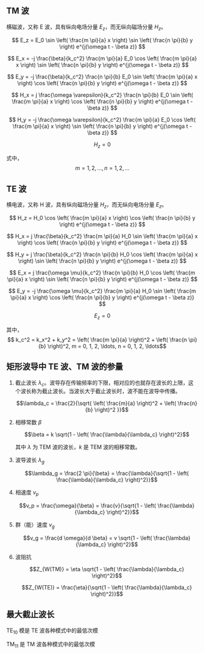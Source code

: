 
## TM 波

横磁波，又称 E 波，具有纵向电场分量 $E_z$，而无纵向磁场分量 $H_z$。

$$ 
E_z = E_0 \sin \left( \frac{m \pi}{a} x \right) \sin \left( \frac{n \pi}{b} y \right) e^{j(\omega t - \beta z)}
$$

$$
E_x = -j \frac{\beta}{k_c^2} \frac{m \pi}{a} E_0 \cos \left( \frac{m \pi}{a} x \right) \sin \left( \frac{n \pi}{b} y \right) e^{j(\omega t - \beta z)}
$$

$$
E_y = -j \frac{\beta}{k_c^2} \frac{n \pi}{b} E_0 \sin \left( \frac{m \pi}{a} x \right) \cos \left( \frac{n \pi}{b} y \right) e^{j(\omega t - \beta z)}
$$

$$
H_x = j \frac{\omega \varepsilon}{k_c^2} \frac{n \pi}{b} E_0 \sin \left( \frac{m \pi}{a} x \right) \cos \left( \frac{n \pi}{b} y \right) e^{j(\omega t - \beta z)}
$$

$$
H_y = -j \frac{\omega \varepsilon}{k_c^2} \frac{m \pi}{a} E_0 \cos \left( \frac{m \pi}{a} x \right) \sin \left( \frac{n \pi}{b} y \right) e^{j(\omega t - \beta z)}
$$

$$
H_z = 0
$$

式中，$$ m = 1, 2, \ldots, n = 1, 2, \ldots$$

## TE 波

横电波，又称 H 波，具有纵向磁场分量 $H_z$，而无纵向电场分量 $E_z$。

$$
H_z = H_0 \cos \left( \frac{m \pi}{a} x \right) \cos \left( \frac{n \pi}{b} y \right) e^{j(\omega t - \beta z)}
$$

$$
H_x = j \frac{\beta}{k_c^2} \frac{m \pi}{a} H_0 \sin \left( \frac{m \pi}{a} x \right) \cos \left( \frac{n \pi}{b} y \right) e^{j(\omega t - \beta z)}
$$

$$
H_y = j \frac{\beta}{k_c^2} \frac{n \pi}{b} H_0 \cos \left( \frac{m \pi}{a} x \right) \sin \left( \frac{n \pi}{b} y \right) e^{j(\omega t - \beta z)}
$$

$$
E_x = j \frac{\omega \mu}{k_c^2} \frac{n \pi}{b} H_0 \cos \left( \frac{m \pi}{a} x \right) \sin \left( \frac{n \pi}{b} y \right) e^{j(\omega t - \beta z)}
$$

$$
E_y = -j \frac{\omega \mu}{k_c^2} \frac{m \pi}{a} H_0 \sin \left( \frac{m \pi}{a} x \right) \cos \left( \frac{n \pi}{b} y \right) e^{j(\omega t - \beta z)}
$$

$$
E_z = 0
$$

其中，$$ k_c^2 = k_x^2 + k_y^2 = \left( \frac{m \pi}{a} \right)^2 + \left( \frac{n \pi}{b} \right)^2, m = 0, 1, 2, \ldots, n = 0, 1, 2, \ldots$$

## 矩形波导中 TE 波、TM 波的参量

1. 截止波长 $\lambda_c$。波导存在传输频率的下限，相对应的也就存在波长的上限，这个波长称为截止波长。当波长大于截止波长时，波不能在波导中传播。

    $$\lambda_c = \frac{2}{\sqrt{ \left( \frac{m}{a} \right)^2 + \left( \frac{n}{b} \right)^2 }}$$

2. 相移常数 $\beta$

    $$\beta = k \sqrt{1 - \left( \frac{\lambda}{\lambda_c} \right)^2}$$

    其中 $\lambda$ 为 TEM 波的波长，$k$ 是 TEM 波的相移常数。

3. 波导波长 $\lambda_g$

    $$\lambda_g = \frac{2 \pi}{\beta} = \frac{\lambda}{\sqrt{1 - \left( \frac{\lambda}{\lambda_c} \right)^2}}$$
4. 相速度 $v_p$

    $$v_p = \frac{\omega}{\beta} = \frac{v}{\sqrt{1 - \left( \frac{\lambda}{\lambda_c} \right)^2}}$$
5. 群（能）速度 $v_g$

    $$v_g = \frac{d \omega}{d \beta} = v \sqrt{1 - \left( \frac{\lambda}{\lambda_c} \right)^2}$$
6. 波阻抗

    $$Z_{W(TM)} = \eta \sqrt{1 - \left( \frac{\lambda}{\lambda_c} \right)^2}$$

    $$Z_{W(TE)} = \frac{\eta}{\sqrt{1 - \left( \frac{\lambda}{\lambda_c} \right)^2}}$$

## 最大截止波长

$\text{TE}_{10}$ 模是 TE 波各种模式中的最低次模

$\text{TM}_{11}$ 是 TM 波各种模式中的最低次模
